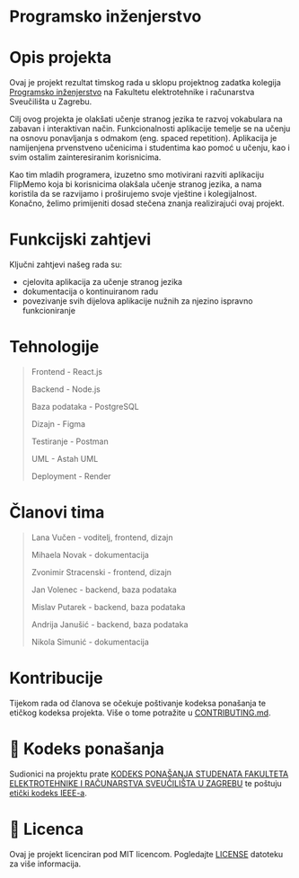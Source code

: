 # Programsko inženjerstvo
# Opis projekta
Ovaj je projekt rezultat timskog rada u sklopu projektnog zadatka kolegija [Programsko inženjerstvo](https://www.fer.unizg.hr/predmet/proinz) na Fakultetu elektrotehnike i računarstva Sveučilišta u Zagrebu.

Cilj ovog projekta je olakšati učenje stranog jezika te razvoj vokabulara na zabavan i interaktivan način. Funkcionalnosti aplikacije temelje se na učenju na osnovu ponavljanja s odmakom (eng. spaced repetition). Aplikacija je namijenjena prvenstveno učenicima i studentima kao pomoć u učenju, kao i svim ostalim zainteresiranim korisnicima.

Kao tim mladih programera, izuzetno smo motivirani razviti aplikaciju FlipMemo koja bi korisnicima olakšala učenje stranog jezika, a nama koristila da se razvijamo i proširujemo svoje vještine i kolegijalnost. Konačno, želimo primijeniti dosad stečena znanja realizirajući ovaj projekt.

# Funkcijski zahtjevi
Ključni zahtjevi našeg rada su: 
- cjelovita aplikacija za učenje stranog jezika
-  dokumentacija o kontinuiranom radu
- povezivanje svih dijelova aplikacije nužnih za njezino ispravno funkcioniranje

# Tehnologije
> Frontend - React.js
> 
> Backend - Node.js
> 
> Baza podataka - PostgreSQL
>  
> Dizajn - Figma
> 
> Testiranje - Postman
> 
> UML - Astah UML
> 
> Deployment - Render

# Članovi tima
> Lana Vučen - voditelj, frontend, dizajn
>
> Mihaela Novak - dokumentacija
> 
> Zvonimir Stracenski - frontend, dizajn
> 
> Jan Volenec - backend, baza podataka
>
> Mislav Putarek - backend, baza podataka
>
> Andrija Janušić - backend, baza podataka
>
> Nikola Simunić - dokumentacija

# Kontribucije
Tijekom rada od članova se očekuje poštivanje kodeksa ponašanja te etičkog kodeksa projekta. Više o tome potražite u  [CONTRIBUTING.md](CONTRIBUTING.md).

# 📝 Kodeks ponašanja
Sudionici na projektu prate [KODEKS PONAŠANJA STUDENATA FAKULTETA ELEKTROTEHNIKE I RAČUNARSTVA SVEUČILIŠTA U ZAGREBU](https://www.fer.hr/_download/repository/Kodeks_ponasanja_studenata_FER-a_procisceni_tekst_2016%5B1%5D.pdf) te poštuju [etički kodeks IEEE-a](https://www.ieee.org/about/corporate/governance/p7-8).

# 📝 Licenca
Ovaj je projekt licenciran pod MIT licencom. Pogledajte [LICENSE](LICENSE) datoteku za više informacija.
